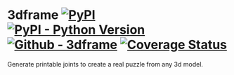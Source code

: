 # 3dframe [![PyPI][pypi-img]][pypi-url] [![PyPI - Python Version][pypiv-img]][pypi-url] [![Github - 3dframe][build-img]][build-url] [![Coverage Status][cover-img]][cover-url]

Generate printable joints to create a real puzzle from any 3d model.

[pypi-img]: https://img.shields.io/pypi/v/threedframe?logo=pypi&logoColor=white&style=flat-square
[pypi-url]: https://pypi.org/project/threedframe/
[pypiv-img]: https://img.shields.io/pypi/pyversions/threedframe.svg?style=flat-square&logo=python&logoColor=green
[build-img]: https://img.shields.io/github/workflow/status/BradenM/threedframe/3dframe/master?logo=github&style=flat-square
[build-url]: https://github.com/BradenM/threedframe/actions
[cover-img]: https://img.shields.io/coveralls/github/BradenM/threedframe/master?style=flat-square&logo=coveralls
[cover-url]: https://coveralls.io/github/BradenM/threedframe
